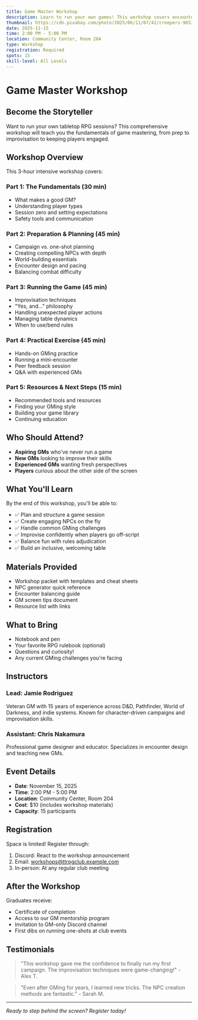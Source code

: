 ```yaml
---
title: Game Master Workshop
description: Learn to run your own games! This workshop covers encounter design, improvisation, and creating memorable NPCs.
thumbnail: https://cdn.pixabay.com/photo/2025/06/11/07/42/creepers-9653850_1280.jpg
date: 2025-11-15
time: 2:00 PM - 5:00 PM
location: Community Center, Room 204
type: Workshop
registration: Required
spots: 15
skill-level: All Levels
---
```


# Game Master Workshop

## Become the Storyteller

Want to run your own tabletop RPG sessions? This comprehensive workshop will teach you the fundamentals of game mastering, from prep to improvisation to keeping players engaged.

## Workshop Overview

This 3-hour intensive workshop covers:

### Part 1: The Fundamentals (30 min)
- What makes a good GM?
- Understanding player types
- Session zero and setting expectations
- Safety tools and communication

### Part 2: Preparation & Planning (45 min)
- Campaign vs. one-shot planning
- Creating compelling NPCs with depth
- World-building essentials
- Encounter design and pacing
- Balancing combat difficulty

### Part 3: Running the Game (45 min)
- Improvisation techniques
- "Yes, and..." philosophy
- Handling unexpected player actions
- Managing table dynamics
- When to use/bend rules

### Part 4: Practical Exercise (45 min)
- Hands-on GMing practice
- Running a mini-encounter
- Peer feedback session
- Q&A with experienced GMs

### Part 5: Resources & Next Steps (15 min)
- Recommended tools and resources
- Finding your GMing style
- Building your game library
- Continuing education

## Who Should Attend?

- **Aspiring GMs** who've never run a game
- **New GMs** looking to improve their skills
- **Experienced GMs** wanting fresh perspectives
- **Players** curious about the other side of the screen

## What You'll Learn

By the end of this workshop, you'll be able to:
- ✅ Plan and structure a game session
- ✅ Create engaging NPCs on the fly
- ✅ Handle common GMing challenges
- ✅ Improvise confidently when players go off-script
- ✅ Balance fun with rules adjudication
- ✅ Build an inclusive, welcoming table

## Materials Provided

- Workshop packet with templates and cheat sheets
- NPC generator quick reference
- Encounter balancing guide
- GM screen tips document
- Resource list with links

## What to Bring

- Notebook and pen
- Your favorite RPG rulebook (optional)
- Questions and curiosity!
- Any current GMing challenges you're facing

## Instructors

### Lead: Jamie Rodriguez
Veteran GM with 15 years of experience across D&D, Pathfinder, World of Darkness, and indie systems. Known for character-driven campaigns and improvisation skills.

### Assistant: Chris Nakamura  
Professional game designer and educator. Specializes in encounter design and teaching new GMs.

## Event Details

- **Date**: November 15, 2025
- **Time**: 2:00 PM - 5:00 PM
- **Location**: Community Center, Room 204
- **Cost**: $10 (includes workshop materials)
- **Capacity**: 15 participants

## Registration

Space is limited! Register through:
1. Discord: React to the workshop announcement
2. Email: workshops@ttrpgclub.example.com
3. In-person: At any regular club meeting

## After the Workshop

Graduates receive:
- Certificate of completion
- Access to our GM mentorship program
- Invitation to GM-only Discord channel
- First dibs on running one-shots at club events

## Testimonials

> "This workshop gave me the confidence to finally run my first campaign. The improvisation techniques were game-changing!" - Alex T.

> "Even after GMing for years, I learned new tricks. The NPC creation methods are fantastic." - Sarah M.

---

*Ready to step behind the screen? Register today!*
